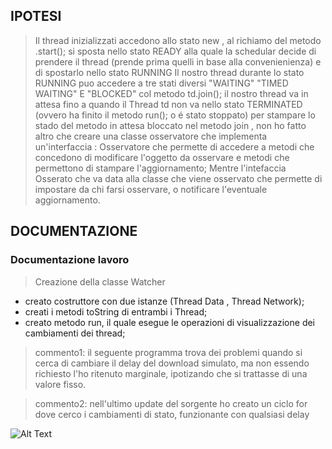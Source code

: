 ## IPOTESI

> Il thread inizializzati accedono allo stato new , al richiamo del metodo .start(); si sposta nello stato READY
> alla quale la schedular decide di prendere il thread (prende prima quelli in base alla convenienienza) e di spostarlo nello stato RUNNING
> Il nostro thread durante lo stato RUNNING puo accedere a tre stati diversi "WAITING" "TIMED WAITING" E "BLOCKED"
> col metodo td.join(); il nostro thread va in attesa fino a quando il Thread td non va nello stato TERMINATED (ovvero ha finito il metodo run(); o é stato stoppato)
> per stampare lo stado del metodo in attesa bloccato nel metodo join , non ho fatto altro che creare una classe osservatore che implementa un'interfaccia :
> Osservatore che permette di accedere a metodi che concedono di modificare l'oggetto da osservare e metodi che permettono di stampare l'aggiornamento;
> Mentre l'intefaccia Osserato che va data alla classe che viene osservato che permette di impostare da chi farsi osservare, o notificare l'eventuale aggiornamento.

## DOCUMENTAZIONE

### Documentazione lavoro

> Creazione della classe Watcher
* creato costruttore con due istanze (Thread Data , Thread Network);
* creati i metodi toString di entrambi i Thread;
* creato metodo run, il quale esegue le operazioni di visualizzazione dei cambiamenti dei thread;

> commento1: il seguente programma trova dei problemi quando si cerca di cambiare il delay del download simulato, ma non essendo richiesto l'ho ritenuto marginale, ipotizando che si trattasse di una valore fisso.

> commento2: nell'ultimo update del sorgente ho creato un ciclo for dove cerco i cambiamenti di stato, funzionante con qualsiasi delay

![Alt Text](https://i.imgur.com/nd79U4B.png)
